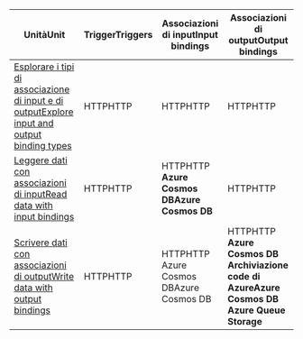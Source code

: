 |<span data-ttu-id="66652-101">Unità</span><span class="sxs-lookup"><span data-stu-id="66652-101">Unit</span></span>  | <span data-ttu-id="66652-102">Trigger</span><span class="sxs-lookup"><span data-stu-id="66652-102">Triggers</span></span>  |<span data-ttu-id="66652-103">Associazioni di input</span><span class="sxs-lookup"><span data-stu-id="66652-103">Input bindings</span></span>  |<span data-ttu-id="66652-104">Associazioni di output</span><span class="sxs-lookup"><span data-stu-id="66652-104">Output bindings</span></span>  |
|---------|---------|---------|---------|
|[<span data-ttu-id="66652-105">Esplorare i tipi di associazione di input e di output</span><span class="sxs-lookup"><span data-stu-id="66652-105">Explore input and output binding types</span></span>](../2-explore-input-and-output-binding-types-portal-lesson.yml)     |   <span data-ttu-id="66652-106">HTTP</span><span class="sxs-lookup"><span data-stu-id="66652-106">HTTP</span></span>      |   <span data-ttu-id="66652-107">HTTP</span><span class="sxs-lookup"><span data-stu-id="66652-107">HTTP</span></span>      |   <span data-ttu-id="66652-108">HTTP</span><span class="sxs-lookup"><span data-stu-id="66652-108">HTTP</span></span>      |
|[<span data-ttu-id="66652-109">Leggere dati con associazioni di input</span><span class="sxs-lookup"><span data-stu-id="66652-109">Read data with input bindings</span></span>](../4-read-data-with-input-bindings-portal-lesson.yml)     |   <span data-ttu-id="66652-110">HTTP</span><span class="sxs-lookup"><span data-stu-id="66652-110">HTTP</span></span>      |   <span data-ttu-id="66652-111">HTTP</span><span class="sxs-lookup"><span data-stu-id="66652-111">HTTP</span></span><br/><span data-ttu-id="66652-112">**Azure Cosmos DB**</span><span class="sxs-lookup"><span data-stu-id="66652-112">**Azure Cosmos DB**</span></span>      |  <span data-ttu-id="66652-113">HTTP</span><span class="sxs-lookup"><span data-stu-id="66652-113">HTTP</span></span>       |
|[<span data-ttu-id="66652-114">Scrivere dati con associazioni di output</span><span class="sxs-lookup"><span data-stu-id="66652-114">Write data with output bindings</span></span>](../6-write-data-with-output-bindings-portal-lesson.yml)     |   <span data-ttu-id="66652-115">HTTP</span><span class="sxs-lookup"><span data-stu-id="66652-115">HTTP</span></span>      |   <span data-ttu-id="66652-116">HTTP</span><span class="sxs-lookup"><span data-stu-id="66652-116">HTTP</span></span><br/><span data-ttu-id="66652-117">Azure Cosmos DB</span><span class="sxs-lookup"><span data-stu-id="66652-117">Azure Cosmos DB</span></span>       |   <span data-ttu-id="66652-118">HTTP</span><span class="sxs-lookup"><span data-stu-id="66652-118">HTTP</span></span><br/><span data-ttu-id="66652-119">**Azure Cosmos DB<br/>Archiviazione code di Azure**</span><span class="sxs-lookup"><span data-stu-id="66652-119">**Azure Cosmos DB<br/>Azure Queue Storage**</span></span>      |
